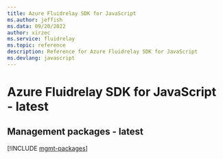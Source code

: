 ```yaml
---
title: Azure Fluidrelay SDK for JavaScript
ms.author: jeffish
ms.data: 09/20/2022
author: xirzec
ms.service: fluidrelay
ms.topic: reference
description: Reference for Azure Fluidrelay SDK for JavaScript
ms.devlang: javascript
---
```

# Azure Fluidrelay SDK for JavaScript - latest

## Management packages - latest
[!INCLUDE [mgmt-packages](fluidrelay-mgmt-index.md)]